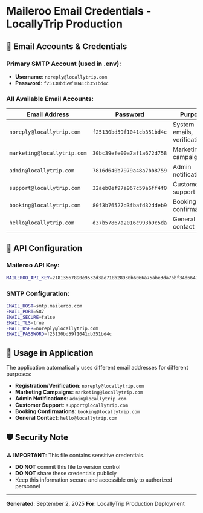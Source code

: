 # Maileroo Email Credentials - LocallyTrip Production

## 📧 **Email Accounts & Credentials**

### **Primary SMTP Account (used in .env):**
- **Username**: `noreply@locallytrip.com`
- **Password**: `f25130bd59f1041cb351bd4c`

### **All Available Email Accounts:**

| Email Address | Password | Purpose |
|---------------|----------|---------|
| `noreply@locallytrip.com` | `f25130bd59f1041cb351bd4c` | System emails, verification |
| `marketing@locallytrip.com` | `30bc39efe00a7af1a672d758` | Marketing campaigns |
| `admin@locallytrip.com` | `7816d640b7979a48a7bb8759` | Admin notifications |
| `support@locallytrip.com` | `32aeb0ef97a967c59a6ff4f0` | Customer support |
| `booking@locallytrip.com` | `80f3b76527d3fbafd32ddeb9` | Booking confirmations |
| `hello@locallytrip.com` | `d37b57867a2016c993b9c5da` | General contact |

## 🔑 **API Configuration**

### **Maileroo API Key:**
```bash
MAILEROO_API_KEY=21813567890e9532d3ae718b28930b6066a75abe3da7bbf34d66474595be38bb
```

### **SMTP Configuration:**
```bash
EMAIL_HOST=smtp.maileroo.com
EMAIL_PORT=587
EMAIL_SECURE=false
EMAIL_TLS=true
EMAIL_USER=noreply@locallytrip.com
EMAIL_PASSWORD=f25130bd59f1041cb351bd4c
```

## 📝 **Usage in Application**

The application automatically uses different email addresses for different purposes:

- **Registration/Verification**: `noreply@locallytrip.com`
- **Marketing Campaigns**: `marketing@locallytrip.com`  
- **Admin Notifications**: `admin@locallytrip.com`
- **Customer Support**: `support@locallytrip.com`
- **Booking Confirmations**: `booking@locallytrip.com`
- **General Contact**: `hello@locallytrip.com`

## 🛡️ **Security Note**

⚠️ **IMPORTANT**: This file contains sensitive credentials. 
- **DO NOT** commit this file to version control
- **DO NOT** share these credentials publicly
- Keep this information secure and accessible only to authorized personnel

---
**Generated**: September 2, 2025
**For**: LocallyTrip Production Deployment
